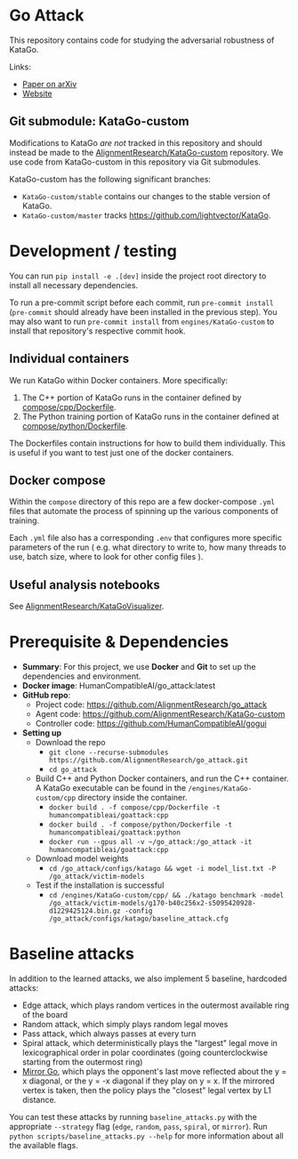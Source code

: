 # Go Attack

This repository contains code for studying the adversarial robustness of KataGo.

Links:
* [Paper on arXiv](https://arxiv.org/abs/2211.00241)
* [Website](https://goattack.far.ai/)

## Git submodule: KataGo-custom

Modifications to KataGo *are not* tracked in this repository and should instead be made to the [AlignmentResearch/KataGo-custom](https://github.com/AlignmentResearch/KataGo-custom) repository. We use code from KataGo-custom in this repository via Git submodules.

KataGo-custom has the following significant branches:

- `KataGo-custom/stable` contains our changes to the stable version of KataGo.
- `KataGo-custom/master` tracks https://github.com/lightvector/KataGo.

# Development / testing

You can run `pip install -e .[dev]` inside the project root directory to install all necessary dependencies.

To run a pre-commit script before each commit, run `pre-commit install` (`pre-commit` should already have been installed in the previous step).
You may also want to run `pre-commit install` from `engines/KataGo-custom` to install that repository's respective commit hook.

## Individual containers

We run KataGo within Docker containers.
More specifically:
1. The C++ portion of KataGo runs in the container defined by [compose/cpp/Dockerfile](compose/cpp/Dockerfile).
2. The Python training portion of KataGo runs in the container defined at [compose/python/Dockerfile](compose/python/Dockerfile).

The Dockerfiles contain instructions for how to build them individually. This is useful if you want to test just one of the docker containers.

## Docker compose

Within the `compose` directory of this repo are a few docker-compose `.yml` files
that automate the process of spinning up the various components of training.

Each `.yml` file also has a corresponding `.env` that configures more specific
parameters of the run (
    e.g. what directory to write to,
    how many threads to use,
    batch size,
    where to look for other config files
).

## Useful analysis notebooks

See [AlignmentResearch/KataGoVisualizer](https://github.com/AlignmentResearch/KataGoVisualizer).

# Prerequisite & Dependencies

- **Summary**: For this project, we use **Docker** and **Git** to set up the dependencies and environment.
- **Docker image**: HumanCompatibleAI/go_attack:latest
- **GitHub repo**:
    - Project code: https://github.com/AlignmentResearch/go_attack
    - Agent code: https://github.com/AlignmentResearch/KataGo-custom
    - Controller code: https://github.com/HumanCompatibleAI/gogui
- **Setting up**
    - Download the repo
        - `git clone --recurse-submodules https://github.com/AlignmentResearch/go_attack.git`
        - `cd go_attack`
    - Build C++ and Python Docker containers, and run the C++ container. A KataGo executable can be found in the `/engines/KataGo-custom/cpp` directory inside the container.
        - `docker build . -f compose/cpp/Dockerfile -t humancompatibleai/goattack:cpp`
        - `docker build . -f compose/python/Dockerfile -t humancompatibleai/goattack:python`
        - `docker run --gpus all -v ~/go_attack:/go_attack -it humancompatibleai/goattack:cpp`
    - Download model weights
        - `cd /go_attack/configs/katago && wget -i model_list.txt -P /go_attack/victim-models`
    - Test if the installation is successful
        - `cd /engines/KataGo-custom/cpp/ && ./katago benchmark -model /go_attack/victim-models/g170-b40c256x2-s5095420928-d1229425124.bin.gz -config /go_attack/configs/katago/baseline_attack.cfg`

# Baseline attacks

In addition to the learned attacks, we also implement 5 baseline, hardcoded attacks:
- Edge attack, which plays random vertices in the outermost available ring of the board
- Random attack, which simply plays random legal moves
- Pass attack, which always passes at every turn
- Spiral attack, which deterministically plays the "largest" legal move in lexicographical order in polar coordinates (going counterclockwise starting from the outermost ring)
- [Mirror Go](https://en.wikipedia.org/wiki/Mirror_Go), which plays the opponent's last move reflected about the y = x diagonal, or the y = -x diagonal if they play on y = x. If the mirrored vertex is taken, then the policy plays the "closest" legal vertex by L1 distance.

You can test these attacks by running `baseline_attacks.py` with the appropriate `--strategy` flag (`edge`, `random`, `pass`, `spiral`, or `mirror`). Run `python scripts/baseline_attacks.py --help` for more information about all the available flags.
